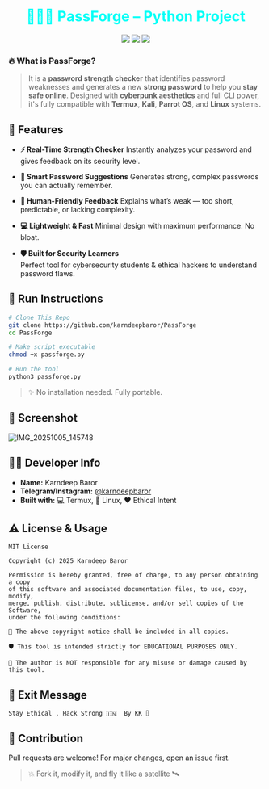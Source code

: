 <h1 align="center" style="color:#00fff7;">
👩🏻‍💻 PassForge – Python Project 
</h1>

<p align="center">
  <img src="https://img.shields.io/badge/Made%20By-Karndeep%20Baror-blueviolet?style=for-the-badge">
  <img src="https://img.shields.io/badge/Platform-Termux%20%7C%20Linux-green?style=for-the-badge">
  <img src="https://img.shields.io/badge/Use-For%20Education%20Only-red?style=for-the-badge">
</p>

### 🔥 What is PassForge?

> It is a **password strength checker** that identifies password weaknesses and generates a new **strong password** to help you **stay safe online**.
> Designed with **cyberpunk aesthetics** and full CLI power, it's fully compatible with **Termux**, **Kali**, **Parrot OS**, and **Linux** systems.

## 🌌 Features

- **⚡ Real-Time Strength Checker** 
  Instantly analyzes your password and gives feedback on its security level.

- **🔐 Smart Password Suggestions** 
  Generates strong, complex passwords you can actually remember.

- **🧠 Human-Friendly Feedback** 
  Explains what’s weak — too short, predictable, or lacking complexity.

- **💻 Lightweight & Fast**
  Minimal design with maximum performance. No bloat.

- **🛡️ Built for Security Learners**  
  Perfect tool for cybersecurity students & ethical hackers to understand password flaws.

## 🚀 Run Instructions

```bash
# Clone This Repo
git clone https://github.com/karndeepbaror/PassForge
cd PassForge 

# Make script executable
chmod +x passforge.py

# Run the tool
python3 passforge.py
```

> ✨ No installation needed. Fully portable.

## 📸 Screenshot 
![IMG_20251005_145748](https://github.com/user-attachments/assets/0699e224-6699-48d0-a13f-e0295902c57c)

## 👨‍💻 Developer Info

- **Name:** Karndeep Baror  
- **Telegram/Instagram:** [@karndeepbaror](https://Instagram.com/karndeepbaror)  
- **Built with:** 💻 Termux, 🖤 Linux, ❤️ Ethical Intent

## ⚠️ License & Usage

```text
MIT License

Copyright (c) 2025 Karndeep Baror 

Permission is hereby granted, free of charge, to any person obtaining a copy
of this software and associated documentation files, to use, copy, modify,
merge, publish, distribute, sublicense, and/or sell copies of the Software,
under the following conditions:

📛 The above copyright notice shall be included in all copies.

🛡️ This tool is intended strictly for EDUCATIONAL PURPOSES ONLY.

🚫 The author is NOT responsible for any misuse or damage caused by this tool.
```

## 💬 Exit Message

```text
Stay Ethical , Hack Strong 🇮🇳  By KK ⌷
```

## 🔗 Contribution

Pull requests are welcome! For major changes, open an issue first.

> 💥 Fork it, modify it, and fly it like a satellite 🛰️

